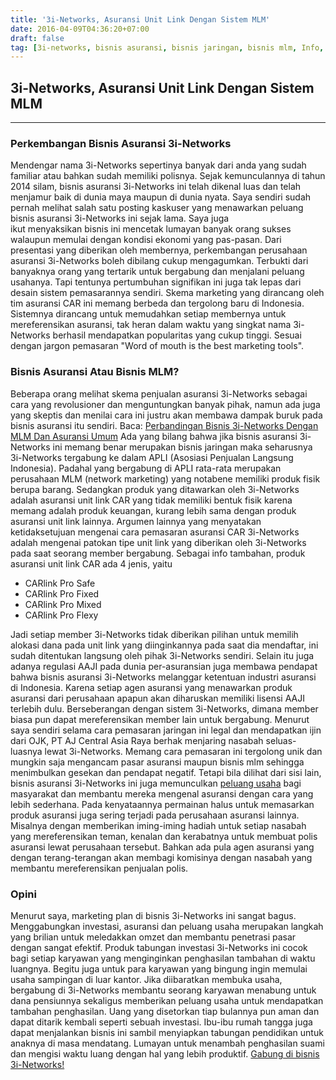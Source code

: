 ```yaml
---
title: '3i-Networks, Asuransi Unit Link Dengan Sistem MLM'
date: 2016-04-09T04:36:20+07:00
draft: false
tag: [3i-networks, bisnis asuransi, bisnis jaringan, bisnis mlm, Info, peluang bisnis, peluang bisnis asuransi]
---
```

## 3i-Networks, Asuransi Unit Link Dengan Sistem MLM
----
### Perkembangan Bisnis Asuransi 3i-Networks

Mendengar nama 3i-Networks sepertinya banyak dari anda yang sudah familiar atau bahkan sudah memiliki polisnya. Sejak kemunculannya di tahun 2014 silam, bisnis asuransi 3i-Networks ini telah dikenal luas dan telah menjamur baik di dunia maya maupun di dunia nyata. Saya sendiri sudah pernah melihat salah satu posting kaskuser yang menawarkan peluang bisnis asuransi 3i-Networks ini sejak lama. Saya juga ikut menyaksikan bisnis ini mencetak lumayan banyak orang sukses walaupun memulai dengan kondisi ekonomi yang pas-pasan. Dari presentasi yang diberikan oleh membernya, perkembangan perusahaan asuransi 3i-Networks boleh dibilang cukup mengagumkan. Terbukti dari banyaknya orang yang tertarik untuk bergabung dan menjalani peluang usahanya. Tapi tentunya pertumbuhan signifikan ini juga tak lepas dari desain sistem pemasarannya sendiri. Skema marketing yang dirancang oleh tim asuransi CAR ini memang berbeda dan tergolong baru di Indonesia. Sistemnya dirancang untuk memudahkan setiap membernya untuk mereferensikan asuransi, tak heran dalam waktu yang singkat nama 3i-Networks berhasil mendapatkan popularitas yang cukup tinggi. Sesuai dengan jargon pemasaran "Word of mouth is the best marketing tools".

### Bisnis Asuransi Atau Bisnis MLM?

Beberapa orang melihat skema penjualan asuransi 3i-Networks sebagai cara yang revolusioner dan menguntungkan banyak pihak, namun ada juga yang skeptis dan menilai cara ini justru akan membawa dampak buruk pada bisnis asuransi itu sendiri. Baca: [Perbandingan Bisnis 3i-Networks Dengan MLM Dan Asuransi Umum](/perbandingan-bisnis-3i-networks-dengan-mlm/) Ada yang bilang bahwa jika bisnis asuransi 3i-Networks ini memang benar merupakan bisnis jaringan maka seharusnya 3i-Networks tergabung ke dalam APLI (Asosiasi Penjualan Langsung Indonesia). Padahal yang bergabung di APLI rata-rata merupakan perusahaan MLM (network marketing) yang notabene memiliki produk fisik berupa barang. Sedangkan produk yang ditawarkan oleh 3i-Networks adalah asuransi unit link CAR yang tidak memiliki bentuk fisik karena memang adalah produk keuangan, kurang lebih sama dengan produk asuransi unit link lainnya. Argumen lainnya yang menyatakan ketidaksetujuan mengenai cara pemasaran asuransi CAR 3i-Networks adalah mengenai patokan tipe unit link yang diberikan oleh 3i-Networks pada saat seorang member bergabung. Sebagai info tambahan, produk asuransi unit link CAR ada 4 jenis, yaitu

*   CARlink Pro Safe
*   CARlink Pro Fixed
*   CARlink Pro Mixed
*   CARlink Pro Flexy

Jadi setiap member 3i-Networks tidak diberikan pilihan untuk memilih alokasi dana pada unit link yang diinginkannya pada saat dia mendaftar, ini sudah ditentukan langsung oleh pihak 3i-Networks sendiri. Selain itu juga adanya regulasi AAJI pada dunia per-asuransian juga membawa pendapat bahwa bisnis asuransi 3i-Networks melanggar ketentuan industri asuransi di Indonesia. Karena setiap agen asuransi yang menawarkan produk asuransi dari perusahaan apapun akan diharuskan memiliki lisensi AAJI terlebih dulu. Berseberangan dengan sistem 3i-Networks, dimana member biasa pun dapat mereferensikan member lain untuk bergabung. Menurut saya sendiri selama cara pemasaran jaringan ini legal dan mendapatkan ijin dari OJK, PT AJ Central Asia Raya berhak menjaring nasabah seluas-luasnya lewat 3i-Networks. Memang cara pemasaran ini tergolong unik dan mungkin saja mengancam pasar asuransi maupun bisnis mlm sehingga menimbulkan gesekan dan pendapat negatif. Tetapi bila dilihat dari sisi lain, bisnis asuransi 3i-Networks ini juga memunculkan [peluang usaha](http://peluang.bisnis7.com/peluang-usaha-modal-5-juta-bisa-dicicil/) bagi masyarakat dan membantu mereka mengenal asuransi dengan cara yang lebih sederhana. Pada kenyataannya permainan halus untuk memasarkan produk asuransi juga sering terjadi pada perusahaan asuransi lainnya. Misalnya dengan memberikan iming-iming hadiah untuk setiap nasabah yang mereferensikan teman, kenalan dan kerabatnya untuk membuat polis asuransi lewat perusahaan tersebut. Bahkan ada pula agen asuransi yang dengan terang-terangan akan membagi komisinya dengan nasabah yang membantu mereferensikan penjualan polis.

### Opini

Menurut saya, marketing plan di bisnis 3i-Networks ini sangat bagus. Menggabungkan investasi, asuransi dan peluang usaha merupakan langkah yang brilian untuk meledakkan omzet dan membantu penetrasi pasar dengan sangat efektif. Produk tabungan investasi 3i-Networks ini cocok bagi setiap karyawan yang menginginkan penghasilan tambahan di waktu luangnya. Begitu juga untuk para karyawan yang bingung ingin memulai usaha sampingan di luar kantor. Jika diibaratkan membuka usaha, bergabung di 3i-Networks membantu seorang karyawan menabung untuk dana pensiunnya sekaligus memberikan peluang usaha untuk mendapatkan tambahan penghasilan. Uang yang disetorkan tiap bulannya pun aman dan dapat ditarik kembali seperti sebuah investasi. Ibu-ibu rumah tangga juga dapat menjalankan bisnis ini sambil menyiapkan tabungan pendidikan untuk anaknya di masa mendatang. Lumayan untuk menambah penghasilan suami dan mengisi waktu luang dengan hal yang lebih produktif. [Gabung di bisnis 3i-Networks!](http://join.bisnis7.com)
